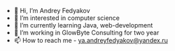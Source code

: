 - 👋 Hi, I’m Andrey Fedyakov
- 👀 I’m interested in computer science
- 🌱 I’m currently learning Java, web-development
- 💞️ I’m working in GlowByte Consulting for two year
- 📫 How to reach me - ya.andreyfedyakov@yandex.ru

<!---
fdkvandr/fdkvandr is a ✨ special ✨ repository because its `README.md` (this file) appears on your GitHub profile.
You can click the Preview link to take a look at your changes.
--->
